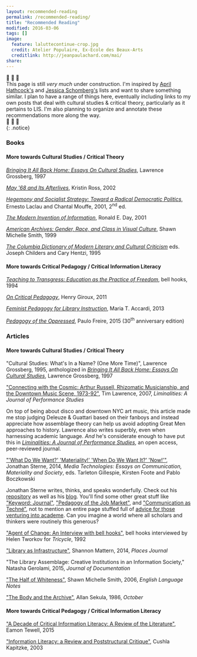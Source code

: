 ```yaml
---
layout: recommended-reading
permalink: /recommended-reading/
title: "Recommended Reading"
modified: 2016-03-06
tags: []
image:
  feature: laluttecontinue-crop.jpg
  credit: Atelier Populaire, Ex-Ecole des Beaux-Arts
  creditlink: http://jeanpaulachard.com/mai/
share:
---
```


:construction: :construction: :construction:  
This page is still _very much_ under construction. I'm inspired by [April Hathcock's](https://aprilhathcock.wordpress.com/recommended-reading/) and [Jessica Schomberg's](http://catassessmentresearch.blogspot.com/2016/02/critlib-and-diversity-related-books.html) lists and want to share something similar. I plan to have a range of things here, eventually including links to my own posts that deal with cultural studies & critical theory, particularly as it pertains to LIS. I'm also planning to organize and annotate these recommendations more along the way.   
:construction: :construction: :construction:  
{: .notice}  

### Books  

#### More towards Cultural Studies / Critical Theory  

[_Bringing It All Back Home: Essays On Cultural Studies_](http://www.worldcat.org/oclc/916066759), Lawrence Grossberg, 1997  
  
[_May '68 and Its Afterlives_](http://www.worldcat.org/oclc/48263748), Kristin Ross, 2002  
  
[_Hegemony and Socialist Strategy: Toward a Radical Democratic   Politics_](http://www.worldcat.org/oclc/886808969), Ernesto Laclau and Chantal Mouffe, 2001, 2<sup>nd</sup> ed.  
  
[_The Modern Invention of Information_](http://www.worldcat.org/oclc/231881313), Ronald E. Day, 2001  
  
[_American Archives: Gender, Race, and Class in Visual Culture_](http://www.worldcat.org/oclc/40939988), Shawn Michelle Smith, 1999  
  
[_The Columbia Dictionary of Modern Literary and Cultural Criticism_](http://www.worldcat.org/oclc/31656730) eds. Joseph Childers and Cary Hentzi, 1995  
  
#### More towards Critical Pedagogy / Critical Information Literacy   
  
[_Teaching to Transgress: Education as the Practice of Freedom_](http://www.worldcat.org/oclc/30668295), bell hooks, 1994  
  
[_On Critical Pedagogy_](http://www.worldcat.org/oclc/694396588), Henry Giroux, 2011  
  
[_Feminist Pedagogy for Library Instruction_](http://www.worldcat.org/oclc/908058695), Maria T. Accardi, 2013  
  
[_Pedagogy of the Oppressed_](http://www.worldcat.org/oclc/921850604), Paulo Freire, 2015 (30<sup>th</sup> anniversary edition)
  
### Articles  
  
#### More towards Cultural Studies / Critical Theory  

"Cultural Studies: What's In a Name? (One More Time)", Lawrence Grossberg, 1995, anthologized in [_Bringing It All Back Home: Essays On Cultural Studies_](http://www.worldcat.org/oclc/916066759), Lawrence Grossberg, 1997  
  
["Connecting with the Cosmic: Arthur Russell, Rhizomatic Musicianship, 
and the Downtown Music Scene, 1973-92"](http://liminalities.net/3-3/index.htm), Tim Lawrence, 2007, _Liminalities: A Journal of Performance Studies_  
  
On top of being about disco and downtown NYC art music, this article made me stop judging Deleuze & Guattari based on their fanboys and instead appreciate how assemblage theory can help us avoid adopting Great Men approaches to history. Lawrence also writes superbly, even when harnessing academic language. _And_ he's considerate enough to have put this in [_Liminalities: A Journal of Performance Studies_](http://liminalities.net/edpolicy.htm), an open access, peer-reviewed journal.  
  
["'What Do We Want?' 'Materiality!' 'When Do We Want It?' 'Now!'"](http://sterneworks.org/Sterne--Materiality.pdf), Jonathan Sterne, 2014, _Media Technologies: Essays on Communication, Materiality and Society_, eds. Tarleton Gillespie, Kirsten Foote and Pablo Boczkowski  
  
Jonathan Sterne writes, thinks, and speaks wonderfully. Check out his [repository](http://sterneworks.org/text/) as well as his [blog](http://superbon.net/). You'll find some other great stuff like ["Keyword: Journal"](http://sterneworks.org/keywordjournal.pdf), ["Pedagogy of the Job Market"](http://sterneworks.org/pedagogyofthejobmarket.pdf), and ["Communication as Techné"](http://sterneworks.org/Sterne-CommunicationAsTechne.pdf), not to mention an entire page stuffed full of [advice for those venturing into academe](http://sterneworks.org/academe/). Can you imagine a world where all scholars and thinkers were routinely this generous?   
  
["Agent of Change: An Interview with bell hooks"](http://www.tricycle.com/special-section/agent-change-interview-bell-hooks), bell hooks interviewed by Helen Tworkov for _Tricycle_, 1992  
  
["Library as Infrastructure"](https://placesjournal.org/article/library-as-infrastructure/), Shannon Mattern, 2014, _Places Journal_  
  
"The Library Assemblage: Creative Institutions in an Information Society," Natasha Gerolami, 2015, _Journal of Documentation_   
  
["The Half of Whiteness"](http://www.saic.edu/media/saic/profiles/faculty/shawnsmith/The-Half-of-Whiteness_Jacob-Riis.pdf), Shawn Michelle Smith, 2006, _English Language Notes_  
  
["The Body and the Archive"](http://www.worldcat.org/oclc/5548108887), Allan Sekula, 1986, _October_  

#### More towards Critical Pedagogy / Critical Information Literacy  

["A Decade of Critical Information Literacy: A Review of the Literature"](http://www.comminfolit.org/index.php?journal=cil&page=article&op=view&path%5B%5D=v9i1p24), Eamon Tewell, 2015  
  
["Information Literacy: a Review and Poststructural Critique"](http://eprints.qut.edu.au/8867/), Cushla Kapitzke, 2003  